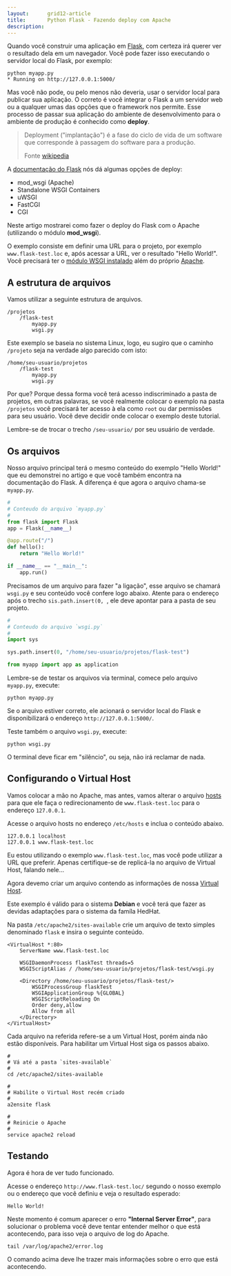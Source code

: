```yaml
---
layout:      grid12-article
title:       Python Flask - Fazendo deploy com Apache
description: 
---
```


Quando você construir uma aplicação em [Flask](/python/flask/), com certeza irá querer ver o resultado dela em um navegador.
Você pode fazer isso executando o servidor local do Flask, por exemplo:

    python myapp.py
    * Running on http://127.0.0.1:5000/

Mas você não pode, ou pelo menos não deveria, usar o servidor local para publicar sua aplicação. O correto é você integrar
o Flask a um servidor web ou a qualquer umas das opções que o framework nos permite. Esse processo de passar sua aplicação
do ambiente de desenvolvimento para o ambiente de produção é conhecido como __deploy__.

> Deployment ("implantação") é a fase do ciclo de vida de um software que corresponde à passagem do software para a produção.
>
> Fonte [wikipedia](http://pt.wikipedia.org/wiki/Implanta%C3%A7%C3%A3o_de_software "link-externo")

A [documentação do Flask](http://flask.pocoo.org/docs/0.10/deploying/#deployment "link-externo") nós dá algumas opções 
de deploy:

- mod_wsgi (Apache)
- Standalone WSGI Containers
- uWSGI
- FastCGI
- CGI

Neste artigo mostrarei como fazer o deploy do Flask com o Apache (utilizando o módulo __mod_wsgi__).

O exemplo consiste em definir uma URL para o projeto, por exemplo `www.flask-test.loc` e, após acessar a URL, ver o 
resultado "Hello World!". Você precisará ter o [módulo WSGI instalado](/linux/cookbook/apache-wsgi/) além do próprio
[Apache](/linux/cookbook/apache-via-yum-apt-get.md/).


A estrutura de arquivos
---

Vamos utilizar a  seguinte estrutura de arquivos.

    /projetos
        /flask-test
            myapp.py
            wsgi.py

Este exemplo se baseia no sistema Linux, logo, eu sugiro que o caminho `/projeto` seja na verdade algo parecido com isto:

    /home/seu-usuario/projetos
        /flask-test
            myapp.py
            wsgi.py

Por que? Porque  dessa forma você terá acesso indiscriminado a pasta de projetos, em outras palavras, se você realmente
colocar o exemplo na pasta `/projetos` você precisará ter acesso à ela como `root` ou dar permissões para seu usuário.
Você deve decidir onde colocar o exemplo deste tutorial.

Lembre-se de trocar o trecho `/seu-usuario/` por seu usuário de verdade.


Os arquivos
---

Nosso arquivo principal terá o mesmo conteúdo do exemplo "Hello World!" que eu demonstrei no artigo []() e que você
também encontra na documentação do Flask. A diferença é que agora o arquivo chama-se `myapp.py`.

```python
#
# Conteudo do arquivo `myapp.py`
#
from flask import Flask
app = Flask(__name__)

@app.route("/")
def hello():
    return "Hello World!"

if __name__ == "__main__":
    app.run()
```

Precisamos de um arquivo para fazer "a ligação", esse arquivo se chamará `wsgi.py` e seu conteúdo você confere logo
abaixo. Atente para o endereço após o trecho `sis.path.insert(0, `, ele deve apontar para a pasta de seu projeto.

```python
#
# Conteudo do arquivo `wsgi.py`
#
import sys

sys.path.insert(0, "/home/seu-usuario/projetos/flask-test")

from myapp import app as application
```

Lembre-se de testar os arquivos via terminal, comece pelo arquivo `myapp.py`, execute:

    python myapp.py

Se o arquivo estiver correto, ele acionará o servidor local do Flask e disponibilizará o endereço `http://127.0.0.1:5000/`.

Teste também o arquivo `wsgi.py`, execute:

    python wsgi.py

O terminal deve ficar em "silêncio", ou seja, não irá reclamar de nada.



Configurando o Virtual Host
---

Vamos colocar a mão no Apache, mas antes, vamos alterar o arquivo [hosts](/misc/arquivo-hosts/) para que ele faça o 
redirecionamento de `www.flask-test.loc` para o endereço `127.0.0.1`.

Acesse o arquivo hosts no endereço `/etc/hosts` e inclua o conteúdo abaixo.

    127.0.0.1 localhost
    127.0.0.1 www.flask-test.loc

Eu estou utilizando o exemplo `www.flask-test.loc`, mas você pode utilizar a URL que preferir. Apenas certifique-se de
replicá-la no arquivo de Virtual Host, falando nele...

Agora devemo criar um arquivo contendo as informações de nossa [Virtual Host](/misc/apache-virtual-host/).

Este exemplo é válido para o sistema __Debian__ e você terá que fazer as devidas adaptações para o sistema da famíla HedHat.

Na pasta `/etc/apache2/sites-available` crie um arquivo de texto simples denominado `flask` e insira o seguinte conteúdo.

```linux-config
<VirtualHost *:80>
    ServerName www.flask-test.loc

    WSGIDaemonProcess flaskTest threads=5
    WSGIScriptAlias / /home/seu-usuario/projetos/flask-test/wsgi.py

    <Directory /home/seu-usuario/projetos/flask-test/>
        WSGIProcessGroup flaskTest
        WSGIApplicationGroup %{GLOBAL}
        WSGIScriptReloading On
        Order deny,allow
        Allow from all
    </Directory>
</VirtualHost>
```

Cada arquivo na referida refere-se a um Virtual Host, porém ainda não estão disponíveis. Para habilitar um Virtual Host
siga os passos abaixo.

```linux-config
#
# Vá até a pasta `sites-available`
#
cd /etc/apache2/sites-available

#
# Habilite o Virtual Host recém criado
#
a2ensite flask

#
# Reinicie o Apache
#
service apache2 reload
```
    

Testando
---

Agora é hora de ver tudo funcionado.

Acesse o endereço `http://www.flask-test.loc/` segundo o nosso exemplo ou o endereço que você definiu e veja o
resultado esperado:

    Hello World!

Neste momento é comum aparecer o erro __"Internal Server Error"__, para solucionar o problema você deve tentar entender 
melhor o que está acontecendo, para isso veja o arquivo de log do Apache.


    tail /var/log/apache2/error.log

O comando acima deve lhe trazer mais informações sobre o erro que está acontecendo.



